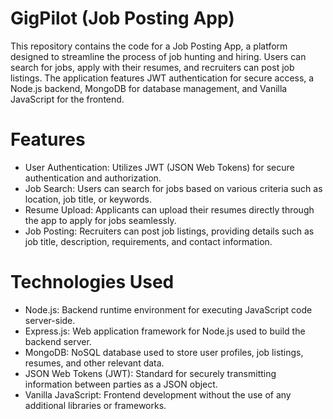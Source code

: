 # GigPilot (Job Posting App)
This repository contains the code for a Job Posting App, a platform designed to streamline the process of job hunting and hiring. Users can search for jobs, apply with their resumes, and recruiters can post job listings. The application features JWT authentication for secure access, a Node.js backend, MongoDB for database management, and Vanilla JavaScript for the frontend.

# Features
- User Authentication: Utilizes JWT (JSON Web Tokens) for secure authentication and authorization.
- Job Search: Users can search for jobs based on various criteria such as location, job title, or keywords.
- Resume Upload: Applicants can upload their resumes directly through the app to apply for jobs seamlessly.
- Job Posting: Recruiters can post job listings, providing details such as job title, description, requirements, and contact information.

# Technologies Used
- Node.js: Backend runtime environment for executing JavaScript code server-side.
- Express.js: Web application framework for Node.js used to build the backend server.
- MongoDB: NoSQL database used to store user profiles, job listings, resumes, and other relevant data.
- JSON Web Tokens (JWT): Standard for securely transmitting information between parties as a JSON object.
- Vanilla JavaScript: Frontend development without the use of any additional libraries or frameworks.

